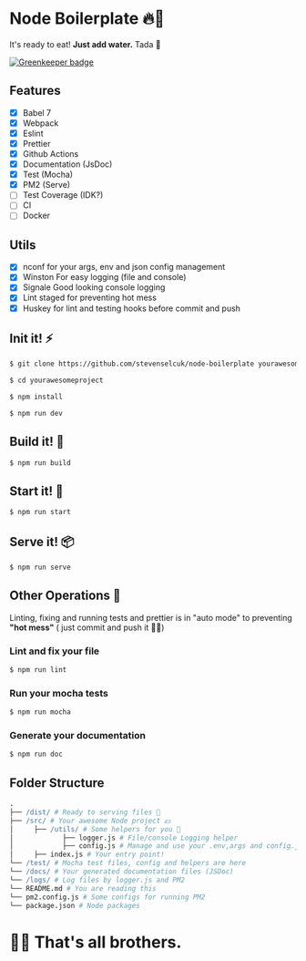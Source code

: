 # Node Boilerplate 🔥🥔

It's ready to eat! **Just add water.** Tada 🎉

[![Greenkeeper badge](https://badges.greenkeeper.io/stevenselcuk/node-boilerplate.svg)](https://greenkeeper.io/)

## Features

- [x] Babel 7
- [x] Webpack
- [x] Eslint
- [x] Prettier
- [x] Github Actions
- [x] Documentation (JsDoc)
- [x] Test (Mocha)
- [x] PM2 (Serve)
- [ ] Test Coverage (IDK?)
- [ ] CI
- [ ] Docker

## Utils

- [x] nconf for your args, env and json config management
- [x] Winston For easy logging (file and console)
- [x] Signale Good looking console logging
- [x] Lint staged for preventing hot mess
- [x] Huskey for lint and testing hooks before commit and push

## Init it! ⚡️

```bash
$ git clone https://github.com/stevenselcuk/node-boilerplate yourawesomeproject

$ cd yourawesomeproject

$ npm install

$ npm run dev
```

## Build it! 🔧

```bash
$ npm run build
```

## Start it! 🍍

```bash
$ npm run start
```

## Serve it! 📦

```bash
$ npm run serve
```

## Other Operations 🤔

Linting, fixing and running tests and prettier is in "auto mode" to preventing **"hot mess"**
 ( just commit and push it 🤜🏻)

### Lint and fix your file

```bash
$ npm run lint
```


### Run your mocha tests

```bash
$ npm run mocha
```

### Generate your documentation

```bash
$ npm run doc
```

## Folder Structure

```coffee
.
├── /dist/ # Ready to serving files 🥘
├── /src/ # Your awesome Node project 💵
│     ├── /utils/ # Some helpers for you 👄
│            ├── logger.js # File/console Logging helper
│            ├── config.js # Manage and use your .env,args and config.json (Ready to use. Really)
│     ├── index.js # Your entry point!
└── /test/ # Mocha test files, config and helpers are here
└── /docs/ # Your generated documentation files (JSDoc)
└── /logs/ # Log files by logger.js and PM2
└── README.md # You are reading this
└── pm2.config.js # Some configs for running PM2
└── package.json # Node packages
```

# 🙌🏻 That's all brothers.
